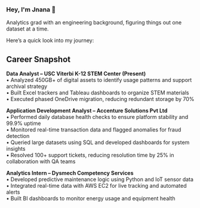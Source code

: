 ### Hey, I'm Jnana 👋 

Analytics grad with an engineering background, figuring things out one dataset at a time.

Here’s a quick look into my journey:

## Career Snapshot

**Data Analyst – USC Viterbi K-12 STEM Center (Present)**  
• Analyzed 450GB+ of digital assets to identify usage patterns and support archival strategy  
• Built Excel trackers and Tableau dashboards to organize STEM materials  
• Executed phased OneDrive migration, reducing redundant storage by 70%

**Application Development Analyst – Accenture Solutions Pvt Ltd**  
• Performed daily database health checks to ensure platform stability and 99.9% uptime  
• Monitored real-time transaction data and flagged anomalies for fraud detection  
• Queried large datasets using SQL and developed dashboards for system insights  
• Resolved 100+ support tickets, reducing resolution time by 25% in collaboration with QA teams

**Analytics Intern – Dysmech Competency Services**  
• Developed predictive maintenance logic using Python and IoT sensor data  
• Integrated real-time data with AWS EC2 for live tracking and automated alerts  
• Built BI dashboards to monitor energy usage and equipment health
